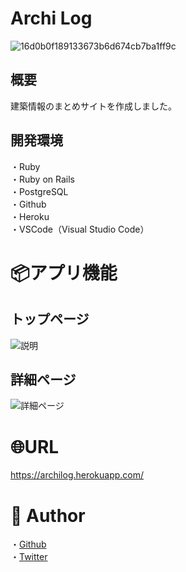 

# Archi Log

![16d0b0f189133673b6d674cb7ba1ff9c](https://user-images.githubusercontent.com/67260509/94368727-bdcf6900-0120-11eb-9dbf-b00b3c5e9901.gif)

## 概要
建築情報のまとめサイトを作成しました。

## 開発環境
・Ruby<br>
・Ruby on Rails<br>
・PostgreSQL<br>
・Github<br>
・Heroku<br>
・VSCode（Visual Studio Code）

# 📦アプリ機能

## トップページ
![説明](https://user-images.githubusercontent.com/67260509/94383678-b9846980-017b-11eb-930d-24986e8e8ee6.jpg)

## 詳細ページ
![詳細ページ](https://user-images.githubusercontent.com/67260509/94383705-cacd7600-017b-11eb-9d53-67fe407a7924.jpg)


# 🌐URL
https://archilog.herokuapp.com/


# 👀 Author
・[Github](https://github.com/sat0chika)<br>
・[Twitter](https://twitter.com/5atochika)
